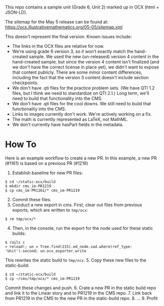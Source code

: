 This repo contains a sample unit (Grade 6, Unit 2) marked up in OCX (html + JSON-LD).

The sitemap for the May 5 release can be found at: https://ocx.illustrativemathematics.org/05-05/sitemap.xml

This doesn't represent the final version. Known issues include:
* The links in the OCX files are relative for now.
* We're using grade 6 version 3, so it won't exactly match the hand-created sample. We used the new (un-released) version 4 content in the hand-created sample, but since the version 4 content isn't finalized (and we don't have the correct license in place yet), we didn't want to expose that content publicly. There are some minor content differences, including the fact that the version 3 content doesn't include section checkpoints.
* We don't have .qti files for the practice problem sets. (We have QTI 1.2 files, but I think we need to standardize on QTI 2.1.) Long term, we'll need to build that functionality into the CMS.
* We don't have .qti files for the cool downs. We still need to build that functionality into the CMS.
* Links to images currently don't work. We're actively working on a fix.
* The math is currently represented as LaTeX, not MathML.
* We don't currently have hasPart fields in the metadata.

# How To
Here is an example workflow to create a new PR.
In this example, a new PR (#1161) is based on a previous PR (#1219)
1. Establish baseline for new PR files:
```
$ cd ~/static-ocx/build
$ mkdir cms_im-PR1219
$ cp cms_im-PR1161/* cms_im-PR1219
```
2. Commit these files.
3. Conduct a new export in cms. First, clear out files from previous exports, which are
written to `tmp/ocx`:
```
$ rm tmp/ocx/*

```
4. Then, in the console, run the export for the node used for these static builds:
```
$ rails c
> reload!; un = Tree.find(215).ed_node.sad.where(ref_type: 'Unit').second; un.ocx_exporter.write
```
This rewrites the static build to `tmp/ocx`.
5. Copy these new files to the static-build:
```
$ cd ~/static-ocx/build
$ cp ~/cms/tmp/ocx/* cms_im-PR1219
```
Commit these changes and push.
6. Crate a new PR in the static build repo and link it to the Linear story and to PR1219 in the CMS repo.
7. Link back from PR1219 in the CMS to the new PR in the static-build repo.
8. ...
9. Profit
